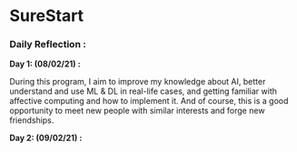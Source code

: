 # SureStart
### Daily Reflection : 

**Day 1: (08/02/21) :**

During this program, I aim to improve my knowledge about AI, better understand and use ML & DL in real-life cases, and getting familiar with affective computing and how to implement it. And of course, this is a good opportunity to meet new people with similar interests and forge new friendships.


**Day 2: (09/02/21) :**

